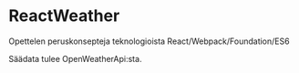 # ReactWeather
Opettelen peruskonsepteja teknologioista React/Webpack/Foundation/ES6

Säädata tulee OpenWeatherApi:sta.
